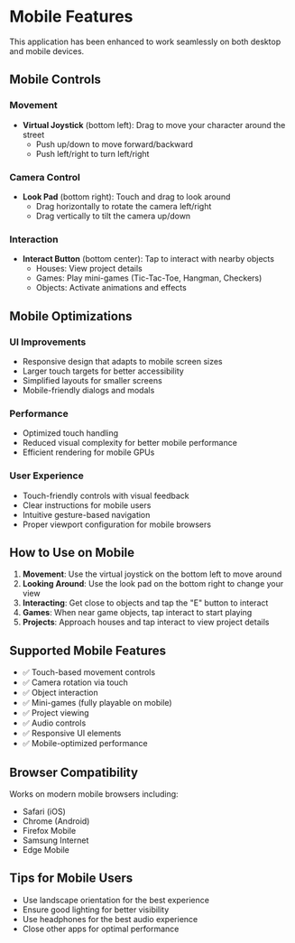 # Mobile Features

This application has been enhanced to work seamlessly on both desktop and mobile devices.

## Mobile Controls

### Movement
- **Virtual Joystick** (bottom left): Drag to move your character around the street
  - Push up/down to move forward/backward
  - Push left/right to turn left/right

### Camera Control
- **Look Pad** (bottom right): Touch and drag to look around
  - Drag horizontally to rotate the camera left/right
  - Drag vertically to tilt the camera up/down

### Interaction
- **Interact Button** (bottom center): Tap to interact with nearby objects
  - Houses: View project details
  - Games: Play mini-games (Tic-Tac-Toe, Hangman, Checkers)
  - Objects: Activate animations and effects

## Mobile Optimizations

### UI Improvements
- Responsive design that adapts to mobile screen sizes
- Larger touch targets for better accessibility
- Simplified layouts for smaller screens
- Mobile-friendly dialogs and modals

### Performance
- Optimized touch handling
- Reduced visual complexity for better mobile performance
- Efficient rendering for mobile GPUs

### User Experience
- Touch-friendly controls with visual feedback
- Clear instructions for mobile users
- Intuitive gesture-based navigation
- Proper viewport configuration for mobile browsers

## How to Use on Mobile

1. **Movement**: Use the virtual joystick on the bottom left to move around
2. **Looking Around**: Use the look pad on the bottom right to change your view
3. **Interacting**: Get close to objects and tap the "E" button to interact
4. **Games**: When near game objects, tap interact to start playing
5. **Projects**: Approach houses and tap interact to view project details

## Supported Mobile Features

- ✅ Touch-based movement controls
- ✅ Camera rotation via touch
- ✅ Object interaction
- ✅ Mini-games (fully playable on mobile)
- ✅ Project viewing
- ✅ Audio controls
- ✅ Responsive UI elements
- ✅ Mobile-optimized performance

## Browser Compatibility

Works on modern mobile browsers including:
- Safari (iOS)
- Chrome (Android)
- Firefox Mobile
- Samsung Internet
- Edge Mobile

## Tips for Mobile Users

- Use landscape orientation for the best experience
- Ensure good lighting for better visibility
- Use headphones for the best audio experience
- Close other apps for optimal performance